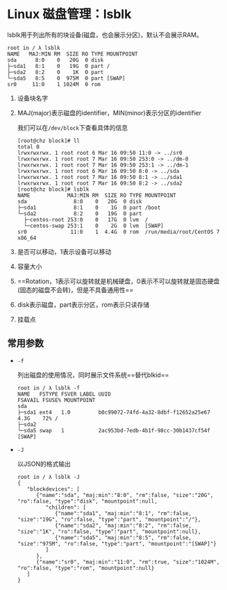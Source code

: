 # Linux 磁盘管理：lsblk

lsblk用于列出所有的块设备(磁盘，也会展示分区)，默认不会展示RAM。

```
root in / λ lsblk 
NAME   MAJ:MIN RM  SIZE RO TYPE MOUNTPOINT
sda      8:0    0   20G  0 disk 
├─sda1   8:1    0   19G  0 part /
├─sda2   8:2    0    1K  0 part 
└─sda5   8:5    0  975M  0 part [SWAP]
sr0     11:0    1 1024M  0 rom          
```

1. 设备块名字

2. MAJ(major)表示磁盘的identifier，MIN(minor)表示分区的identifier

   我们可以在`/dev/block`下查看具体的信息

   ```
   [root@chz block]# ll 
   total 0
   lrwxrwxrwx. 1 root root 6 Mar 16 09:50 11:0 -> ../sr0
   lrwxrwxrwx. 1 root root 7 Mar 16 09:50 253:0 -> ../dm-0
   lrwxrwxrwx. 1 root root 7 Mar 16 09:50 253:1 -> ../dm-1
   lrwxrwxrwx. 1 root root 6 Mar 16 09:50 8:0 -> ../sda
   lrwxrwxrwx. 1 root root 7 Mar 16 09:50 8:1 -> ../sda1
   lrwxrwxrwx. 1 root root 7 Mar 16 09:50 8:2 -> ../sda2
   [root@chz block]# lsblk
   NAME            MAJ:MIN RM  SIZE RO TYPE MOUNTPOINT
   sda               8:0    0   20G  0 disk 
   ├─sda1            8:1    0    1G  0 part /boot
   └─sda2            8:2    0   19G  0 part 
     ├─centos-root 253:0    0   17G  0 lvm  /
     └─centos-swap 253:1    0    2G  0 lvm  [SWAP]
   sr0              11:0    1  4.4G  0 rom  /run/media/root/CentOS 7 x86_64
   ```

3. 是否可以移动，1表示设备可以移动

4. 容量大小

5. ==Rotation，1表示可以旋转就是机械硬盘，0表示不可以旋转就是固态硬盘(固态的磁盘不会转)，但是不具备通用性==

6. disk表示磁盘，part表示分区，rom表示只读存储

7. 挂载点

## 常用参数

- `-f`

  列出磁盘的使用情况，同时展示文件系统==替代blkid==

  ```
  root in / λ lsblk -f
  NAME   FSTYPE FSVER LABEL UUID                                 FSAVAIL FSUSE% MOUNTPOINT
  sda                                                                           
  ├─sda1 ext4   1.0         b0c99072-74fd-4a32-8dbf-f12652a25e67    4.3G    72% /
  ├─sda2                                                                        
  └─sda5 swap   1           2ac953bd-7edb-4b1f-98cc-30b1437cf54f                [SWAP]
  ```

- `-J`

  以JSON的格式输出

  ```
  root in / λ lsblk -J
  {
     "blockdevices": [
        {"name":"sda", "maj:min":"8:0", "rm":false, "size":"20G", "ro":false, "type":"disk", "mountpoint":null,
           "children": [
              {"name":"sda1", "maj:min":"8:1", "rm":false, "size":"19G", "ro":false, "type":"part", "mountpoint":"/"},
              {"name":"sda2", "maj:min":"8:2", "rm":false, "size":"1K", "ro":false, "type":"part", "mountpoint":null},
              {"name":"sda5", "maj:min":"8:5", "rm":false, "size":"975M", "ro":false, "type":"part", "mountpoint":"[SWAP]"}
           ]
        },
        {"name":"sr0", "maj:min":"11:0", "rm":true, "size":"1024M", "ro":false, "type":"rom", "mountpoint":null}
     ]
  }                          
  ```

  
